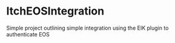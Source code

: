 # ItchEOSIntegration
 Simple project outlining simple integration using the EIK plugin to authenticate EOS
